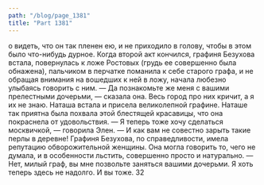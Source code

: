 ```yaml
---
path: "/blog/page_1381"
title: "Part 1381"
---
```


о видеть, что он так пленен ею, и не приходило в голову, чтобы в этом было что-нибудь дурное.
Когда второй акт кончился, графиня Безухова встала, повернулась к ложе Ростовых (грудь ее совершенно была обнажена), пальчиком в перчатке поманила к себе старого графа, и не обращая внимания на вошедших к ней в ложу, начала любезно улыбаясь говорить с ним.
— Да познакомьте же меня с вашими прелестными дочерьми, — cказала она. Весь город про них кричит, а я их не знаю.
Наташа встала и присела великолепной графине. Наташе так приятна была похвала этой блестящей красавицы, что она покраснела от удовольствия.
— Я теперь тоже хочу сделаться москвичкой, — говорила Элен. — И как вам не совестно зарыть такие перлы в деревне!
Графиня Безухова, по справедливости, имела репутацию обворожительной женщины. Она могла говорить то, чего не думала, и в особенности льстить, совершенно просто и натурально.
— Нет, милый граф, вы мне позвольте заняться вашими дочерьми. Я хоть теперь здесь не надолго. И вы тоже. 32
